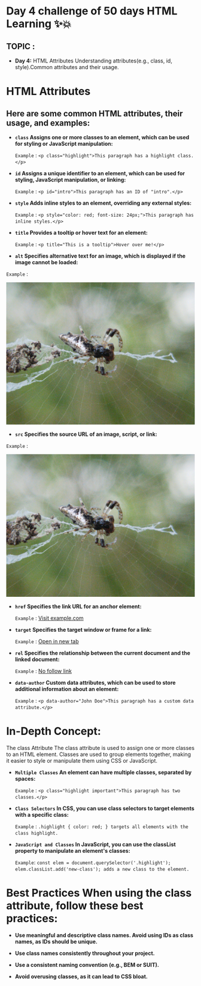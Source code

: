 # Day 4 challenge of 50 days HTML Learning ✨💥
## TOPIC :
- **Day 4:** HTML Attributes Understanding attributes(e.g., class, id, style).Common attributes and their usage.


<h1>HTML Attributes</h1>


<h2>Here are some common HTML attributes, their usage, and examples:</h2>

- **`class`
Assigns one or more classes to an element, which can be used for styling or JavaScript manipulation:**

     `Example` : `<p class="highlight">This paragraph has a highlight class.</p>`

- **`id`
Assigns a unique identifier to an element, which can be used for styling, JavaScript manipulation, or linking:**

  `Example` : `<p id="intro">This paragraph has an ID of "intro".</p>`

- **`style`
Adds inline styles to an element, overriding any external styles:**

  `Example` : `<p style="color: red; font-size: 24px;">This paragraph has inline styles.</p>`

- **`title`
Provides a tooltip or hover text for an element:**

  `Example` : `<p title="This is a tooltip">Hover over me!</p>`

- **`alt`
Specifies alternative text for an image, which is displayed if the image cannot be loaded:**

`Example` : 

<img src="assets/image.jpg" alt="A beautiful mountain scenery">

- **`src`
Specifies the source URL of an image, script, or link:**

`Example` : 

<img src="assets/image.jpg">

- **`href`
Specifies the link URL for an anchor element:**

   `Example` : <a href="https://www.example.com">Visit example.com</a>

- **`target`
Specifies the target window or frame for a link:**

   `Example` : <a href="https://www.example.com" target="_blank">Open in new tab</a>

- **`rel`
Specifies the relationship between the current document and the linked document:**

  `Example` : <a href="https://www.example.com" rel="nofollow">No follow link</a>

- **`data-author`
Custom data attributes, which can be used to store additional information about an element:**

  `Example` : `<p data-author="John Doe">This paragraph has a custom data attribute.</p>`

<h1>In-Depth Concept:</h1>

<p> The class Attribute
The class attribute is used to assign one or more classes to an HTML element. Classes are used to group elements together, making it easier to style or manipulate them using CSS or JavaScript.</p>

- **`Multiple Classes`
An element can have multiple classes, separated by spaces:**

  `Example`  : `<p class="highlight important">This paragraph has two classes.</p>`

- **`Class Selectors`
In CSS, you can use class selectors to target elements with a specific class:**

  `Example` : `.highlight { color: red; } targets all elements with the class highlight.`

- **`JavaScript and Classes`
In JavaScript, you can use the classList property to manipulate an element's classes:**

  `Example`: `const elem = document.querySelector('.highlight'); elem.classList.add('new-class'); adds a new class to the element.`

#
<h1>Best Practices
When using the class attribute, follow these best practices:</h1>

- **Use meaningful and descriptive class names.
Avoid using IDs as class names, as IDs should be unique.**
- **Use class names consistently throughout your project.**

- **Use a consistent naming convention (e.g., BEM or SUIT).**

- **Avoid overusing classes, as it can lead to CSS bloat.**